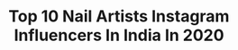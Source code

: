 ---
title: Top 10 Nail Artists Instagram Influencers In India In 2020
description: >-
  Find top nail artists Instagram influencers in India in 2020. Most popular hashtags: #love #makeup #instagood #makeupartist.
platform: Instagram
profiles:
  - username: "pinky.bhatiaa"
    fullname: >-
      Pinky Bhatia
    location: "India"
    followers: 26721
    engagement: 74
    commentsToLikes: 0.455159
    avatar: "https://scontent-lhr8-1.cdninstagram.com/v/t51.2885-19/s320x320/85177663_2628592474062367_6397550617153241088_n.jpg?_nc_ht=scontent-lhr8-1.cdninstagram.com&_nc_ohc=qJrgJHtPCPkAX_Lyi5s&oh=917850ff30a4f75596383cadfddaacd2&oe=5EBBB9D0"
    verified: false
    hashtags: "#makeupaddict, #lookamillion, #makeupjunkie, #giveawaygifts"
  - username: "dewanshi_thesstyledrug"
    fullname: >-
      Dewanshi Gupta | Thesstyledrug
    location: "India"
    followers: 41633
    engagement: 164
    commentsToLikes: 0.028573
    avatar: "https://scontent-ams4-1.cdninstagram.com/v/t51.2885-19/s320x320/81928863_264522337850155_7296187453424009216_n.jpg?_nc_ht=scontent-ams4-1.cdninstagram.com&_nc_ohc=2RBPxnyAQJUAX-mGcSZ&oh=787d6816af668c274984ddbc6d05bc16&oe=5EB838C4"
    verified: true
    hashtags: "#humans, #amazonprime, #bingewatching, #quarantine"
  - username: "styletrends_by_parul"
    fullname: >-
      Parul goyal
    location: "India"
    followers: 28711
    engagement: 122
    commentsToLikes: 0.027131
    avatar: "https://scontent-ams4-1.cdninstagram.com/v/t51.2885-19/s320x320/76993618_2755486994509053_4694744273545854976_n.jpg?_nc_ht=scontent-ams4-1.cdninstagram.com&_nc_ohc=jNBbwWZSnH0AX-S9zK3&oh=dc9a0ebf3a86369aeffa04b1a73b033b&oe=5EBD6B7C"
    verified: false
    hashtags: "#offensivememes, #wallpapers, #bracelets, #womenempowerment"
  - username: "masoomshankar"
    fullname: >-
      Masoom Shankar
    location: "India"
    followers: 44882
    engagement: 280
    commentsToLikes: 0.014013
    avatar: "https://scontent-ams4-1.cdninstagram.com/v/t51.2885-19/s320x320/66782140_475781859863821_8809461962615291904_n.jpg?_nc_ht=scontent-ams4-1.cdninstagram.com&_nc_ohc=9ovQMTpgSEIAX8hN41W&oh=b37980f22225848a1a145354e2752f74&oe=5EB8F24D"
    verified: false
    hashtags: "#dogstagram, #kollywood, #bike, #harleydavidson"
  - username: "nakshathra.nagesh"
    fullname: >-
      Nakshathra Nagesh
    location: "India"
    followers: 1113028
    engagement: 255
    commentsToLikes: 0.006496
    avatar: "https://scontent-ams4-1.cdninstagram.com/v/t51.2885-19/s320x320/82494554_2874289445962097_3598656898640904192_n.jpg?_nc_ht=scontent-ams4-1.cdninstagram.com&_nc_ohc=HUiN-5Z90i8AX-LsfqN&oh=eae602731b5af6aec4c594609527dec6&oe=5EB2BE94"
    verified: true
    hashtags: "#habbatspecialfalooda, #vegetarians, #mono, #sholinganallur"
  - username: "makeitupwithsimmy"
    fullname: >-
      
    location: "India"
    followers: 2541
    engagement: 1647
    commentsToLikes: 0.049610
    avatar: "https://scontent-ams4-1.cdninstagram.com/v/t51.2885-19/s320x320/91343294_646007332900947_6659064608801685504_n.jpg?_nc_ht=scontent-ams4-1.cdninstagram.com&_nc_ohc=EwqAaozU06MAX-t1QS-&oh=8e6a7e13e234fa4d73519897cf3f44a9&oe=5EB9C582"
    verified: false
    hashtags: "#makeupartistsworldwide, #hoodie, #undiscoveredmua, #likes4like"
  - username: "rinku.patel555"
    fullname: >-
      Rinku Patel
    location: "India"
    followers: 31246
    engagement: 633
    commentsToLikes: 0.001370
    avatar: "https://scontent-amt2-1.cdninstagram.com/v/t51.2885-19/s320x320/91362293_219735229342540_6245993839891316736_n.jpg?_nc_ht=scontent-amt2-1.cdninstagram.com&_nc_ohc=25YbuWLngikAX94Wc_f&oh=fe6c646c8eea65c5e0ccb83ad56586d7&oe=5EB4648A"
    verified: false
    hashtags: "#indian, #weddingdress, #rinkumakeup, #bigfatindianwedding"
  - username: "mozoarts"
    fullname: >-
      Sushant Pawar
    location: "India"
    followers: 5698
    engagement: 577
    commentsToLikes: 0.020514
    avatar: "https://scontent-ams4-1.cdninstagram.com/v/t51.2885-19/s320x320/65043069_2294129580841701_6449817152215056384_n.jpg?_nc_ht=scontent-ams4-1.cdninstagram.com&_nc_ohc=Hk4pjMn5nBwAX9f48Ym&oh=91fd8598f1ba0b1c49df1f5a127033c5&oe=5EB4C33F"
    verified: false
    hashtags: "#spidermanfarfromhome, #digitalpainting, #painter, #concept"
  - username: "rishabh.artz"
    fullname: >-
      Rishabh Dinkar - watercolor 🌼
    location: "India"
    followers: 3566
    engagement: 1292
    commentsToLikes: 0.165180
    avatar: "https://scontent-atl3-1.cdninstagram.com/v/t51.2885-19/s320x320/88148491_2496890853911514_4072188029551247360_n.jpg?_nc_ht=scontent-atl3-1.cdninstagram.com&_nc_ohc=EK2NJ8ORs0wAX9hbz0l&oh=bb7137a6c7213b4a3b5c2ae62332b164&oe=5EBBB5DA"
    verified: false
    hashtags: "#likeforlikes, #portrait, #artistofinstagram, #comment"
  - username: "amisha.sinha"
    fullname: >-
      Amisha Sinha
    location: "India"
    followers: 31524
    engagement: 716
    commentsToLikes: 0.021792
    avatar: "https://scontent-ams4-1.cdninstagram.com/v/t51.2885-19/s320x320/90491107_2474933729504097_7748180955432484864_n.jpg?_nc_ht=scontent-ams4-1.cdninstagram.com&_nc_ohc=J_lcMtzUm20AX8Kmllt&oh=99fc9c51bc805dae288ac639740f9a88&oe=5EB80DD2"
    verified: false
    hashtags: "#street, #goodvibes, #instamood, #poser"
---